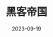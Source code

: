 ---
layout: movie-review
title: 黑客帝国
description: >
   不得不说拍摄手法确实有时代的局限性。美式个人英雄主义十分强烈，仿佛坐实这个身份就可以为所欲为，罔顾事实和逻辑，拥有超能力和不死之身。东方武打桥段太差太差了，看得人如坐针毡，感觉随便去武术学校找两个小孩比划两下都不至于此。还有一点儿令人无语的是“爱创造奇迹”这个设定。女主亲吻一下男主，说几句我爱你，男主就能起死回生，简直比我小时候看见的真诚的眼泪落在伤口上就能使伤口治愈还离谱。最后说说它的世界观，也许我们生活的世界是由程序编造而成的，一切都并非“真实”的，如果不能“醒”来，或者就算我们可以“醒”来，又如何得知什么是现实，什么是虚幻？即使放在1999年，这种设定也毫不新颖；和庄周梦蝶差不多，而庄子所处的时代是公元前两三百年。类似题材的《盗梦空间》、《楚门的世界》都把《黑客帝国》吊着打。
category: 电影
img: assets/img/movie/2023/hei_ke_di_guo.webp
star: 3
date: 2023-09-19
---